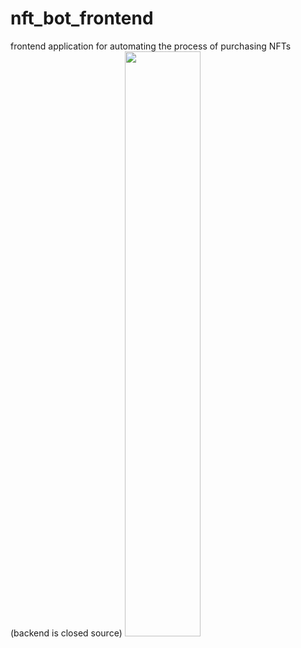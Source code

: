 # nft_bot_frontend
frontend application for automating the process of purchasing NFTs
(backend is closed source)
<img src="https://cdn.discordapp.com/attachments/899414782149525524/1012840458608717884/promo.png" width="49%">
